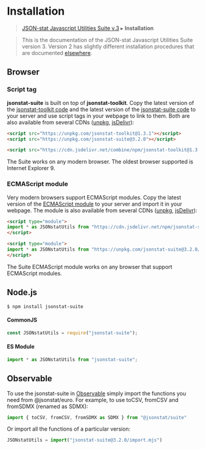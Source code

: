 # Installation

> [JSON-stat Javascript Utilities Suite v.3](https://github.com/jsonstat/suite/blob/master/README.md) ▸ **Installation**

<blockquote>This is the documentation of the JSON-stat Javascript Utilities Suite version 3. Version 2 has slightly different installation procedures that are documented <a href="https://www.npmjs.com/package/jsonstat-utils">elsewhere</a>.</blockquote>

## Browser

### Script tag

<strong>jsonstat-suite</strong> is built on top of <strong>jsonstat-toolkit</strong>. Copy the latest version of the [jsonstat-toolkit code](https://raw.githubusercontent.com/jsonstat/toolkit/master/iife.js) and the latest version of the [jsonstat-suite code](https://raw.githubusercontent.com/jsonstat/suite/master/iife.js) to your server and use script tags in your webpage to link to them. Both are also available from several CDNs ([unpkg](https://unpkg.com), [jsDelivr](https://www.jsdelivr.com/)):

```html
<script src="https://unpkg.com/jsonstat-toolkit@1.3.1"></script>
<script src="https://unpkg.com/jsonstat-suite@3.2.0"></script>
```

```html
<script src="https://cdn.jsdelivr.net/combine/npm/jsonstat-toolkit@1.3.1,npm/jsonstat-suite@3.2.0"></script>
```

The Suite works on any modern browser. The oldest browser supported is Internet Explorer 9.

### ECMAScript module

Very modern browsers support ECMAScript modules. Copy the latest version of the [ECMAScript module](https://raw.githubusercontent.com/jsonstat/suite/master/import.mjs) to your server and import it in your webpage. The module is also available from several CDNs ([unpkg](https://unpkg.com), [jsDelivr](https://www.jsdelivr.com/)):

```html
<script type="module">
import * as JSONstatUtils from "https://cdn.jsdelivr.net/npm/jsonstat-suite@3.2.0/import.mjs";
</script>
```

```html
<script type="module">
import * as JSONstatUtils from "https://unpkg.com/jsonstat-suite@3.2.0/import.mjs";
</script>
```

The Suite ECMAScript module works on any browser that support ECMAScript modules.

## Node.js

```
$ npm install jsonstat-suite
```

#### CommonJS

```js
const JSONstatUtils = require("jsonstat-suite");
```

#### ES Module

```js
import * as JSONstatUtils from "jsonstat-suite";
```

## Observable

To use the jsonstat-suite in [Observable](https://observablehq.com/) simply import the functions you need from @jsonstat/euro. For example, to use toCSV, fromCSV and fromSDMX (renamed as SDMX):

```js
import { toCSV, fromCSV, fromSDMX as SDMX } from "@jsonstat/suite"
```

Or import all the functions of a particular version:

```js
JSONstatUtils = import("jsonstat-suite@3.2.0/import.mjs")
```
